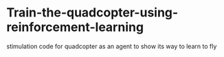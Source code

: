 # Train-the-quadcopter-using-reinforcement-learning
stimulation code for quadcopter as an agent to show its way to learn to fly
